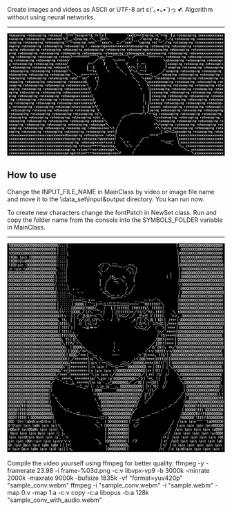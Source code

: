 Create images and videos as ASCII or UTF-8 art  ε(´｡•᎑•`)っ 💕.
Algorithm without using neural networks.

---
![preview](https://github.com/AndreiIljuhin/ascii-2L/blob/master/preview0.gif)

How to use
---
Change the INPUT_FILE_NAME in MainClass by video or image file name and move it to the \data_set\input&output directory. You kan run now.

To create new characters change the fontPatch in NewSet class. Run and copy the folder name from the console into the SYMBOLS_FOLDER variable in MainClass.

***

![preview](https://github.com/AndreiIljuhin/ascii-2L/blob/master/preview2.png)

Compile the video yourself using ffmpeg for better quality:
ffmpeg -y -framerate 23.98 -i frame-%03d.png -c:v libvpx-vp9 -b 3000k -minrate 2000k -maxrate 9000k -bufsize 1835k -vf "format=yuv420p" "sample_conv.webm"
ffmpeg -i "sample_conv.webm" -i "sample.webm" -map 0:v -map 1:a -c:v copy -c:a libopus -b:a 128k "sample_conv_with_audio.webm"
